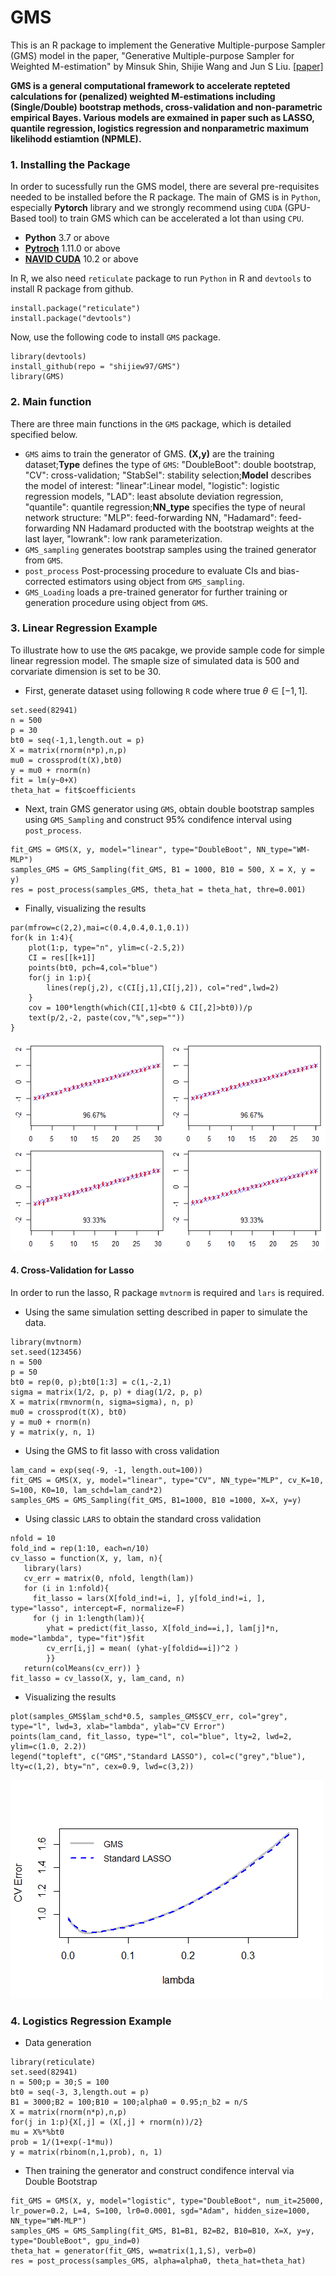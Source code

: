 # GMS
This is an R package to implement the Generative Multiple-purpose Sampler (GMS) model in the paper, "Generative Multiple-purpose Sampler for Weighted M-estimation" by Minsuk Shin, Shijie Wang and Jun S Liu. [[paper]](https://arxiv.org/abs/2006.00767)

__GMS is a general computational framework to accelerate repteted calculations for (penalized) weighted M-estimations including (Single/Double) bootstrap methods, cross-validation and non-parametric empirical Bayes. Various models are exmained in paper such as LASSO, quantile regression, logistics regression and nonparametric maximum likelihodd estiamtion (NPMLE).__

### 1. Installing the Package
In order to sucessfully run the GMS model, there are several pre-requisites needed to be installed before the R package. The main of GMS is in `Python`, especially __Pytorch__ library and we strongly recommend using `CUDA` (GPU-Based tool) to train GMS which can be accelerated a lot than using `CPU`.
- __Python__ 3.7 or above
- __[Pytroch](https://pytorch.org/)__ 1.11.0 or above
- __[NAVID CUDA](https://developer.nvidia.com/cuda-toolkit)__ 10.2 or above

In R, we also need `reticulate` package to run `Python` in R and `devtools` to install R package from github.
```
install.package("reticulate")
install.package("devtools")
```

Now, use the following code to install `GMS` package.
```
library(devtools)
install_github(repo = "shijiew97/GMS")
library(GMS)
```

### 2. Main function
There are three main functions in the `GMS` package, which is detailed specified below.
- `GMS` aims to train the generator of GMS. __(X,y)__ are the training dataset;__Type__ defines the type of `GMS`: "DoubleBoot": double bootstrap, "CV": cross-validation; "StabSel": stability selection;__Model__ describes the model of interest: "linear":Linear model, "logistic": logistic regression models, "LAD": least absolute deviation regression, "quantile": quantile regression;__NN_type__ specifies the type of neural network structure: "MLP": feed-forwarding NN, "Hadamard": feed-forwarding NN Hadamard producted with the bootstrap weights at the last layer, "lowrank": low rank parameterization.
- `GMS_sampling` generates bootstrap samples using the trained generator from `GMS`. 
- `post_process` Post-processing procedure to evaluate CIs and bias-corrected estimators using object from `GMS_sampling`.
- `GMS_Loading`  loads a pre-trained generator for further training or generation procedure using object from `GMS`.

### 3. Linear Regression Example 
To illustrate how to use the `GMS` pacakge, we provide sample code for simple linear regression model. The smaple size of simulated data is 500 and corvariate dimension is set to be 30.

- First, generate dataset using following `R` code where true $\theta \in [-1,1]$.
```{r, eval=FALSE}
set.seed(82941)
n = 500
p = 30
bt0 = seq(-1,1,length.out = p)
X = matrix(rnorm(n*p),n,p)
mu0 = crossprod(t(X),bt0)
y = mu0 + rnorm(n)
fit = lm(y~0+X)
theta_hat = fit$coefficients
```
- Next, train GMS generator using `GMS`, obtain double bootstrap samples using `GMS_Sampling` and construct 95% condifence interval using `post_process`.
```{r, eval=FALSE}
fit_GMS = GMS(X, y, model="linear", type="DoubleBoot", NN_type="WM-MLP")
samples_GMS = GMS_Sampling(fit_GMS, B1 = 1000, B10 = 500, X = X, y = y)
res = post_process(samples_GMS, theta_hat = theta_hat, thre=0.001)
```

- Finally, visualizing the results
```{r, eval=FALSE}
par(mfrow=c(2,2),mai=c(0.4,0.4,0.1,0.1))
for(k in 1:4){
    plot(1:p, type="n", ylim=c(-2.5,2))
    CI = res[[k+1]]
    points(bt0, pch=4,col="blue")
    for(j in 1:p){
        lines(rep(j,2), c(CI[j,1],CI[j,2]), col="red",lwd=2)
    }
    cov = 100*length(which(CI[,1]<bt0 & CI[,2]>bt0))/p
    text(p/2,-2, paste(cov,"%",sep=""))
}
```
![Alt text](Image/linear.png)

#### 4. Cross-Validation for Lasso
In order to run the lasso, R package `mvtnorm` is required and `lars` is required.
- Using the same simulation setting described in paper to simulate the data.
```{r, eval=FALSE}
library(mvtnorm)
set.seed(123456)
n = 500
p = 50
bt0 = rep(0, p);bt0[1:3] = c(1,-2,1)
sigma = matrix(1/2, p, p) + diag(1/2, p, p)
X = matrix(rmvnorm(n, sigma=sigma), n, p)
mu0 = crossprod(t(X), bt0)
y = mu0 + rnorm(n)
y = matrix(y, n, 1)
```
- Using the GMS to fit lasso with cross validation
```{r, eval=FALSE}
lam_cand = exp(seq(-9, -1, length.out=100))
fit_GMS = GMS(X, y, model="linear", type="CV", NN_type="MLP", cv_K=10, S=100, K0=10, lam_schd=lam_cand*2)
samples_GMS = GMS_Sampling(fit_GMS, B1=1000, B10 =1000, X=X, y=y)
```
- Using classic `LARS` to obtain the standard cross validation 
```{r, eval=FALSE}
nfold = 10
fold_ind = rep(1:10, each=n/10)
cv_lasso = function(X, y, lam, n){
   library(lars)
   cv_err = matrix(0, nfold, length(lam))
   for (i in 1:nfold){
     fit_lasso = lars(X[fold_ind!=i, ], y[fold_ind!=i, ], type="lasso", intercept=F, normalize=F)
     for (j in 1:length(lam)){
        yhat = predict(fit_lasso, X[fold_ind==i,], lam[j]*n, mode="lambda", type="fit")$fit
        cv_err[i,j] = mean( (yhat-y[foldid==i])^2 )
        }}
   return(colMeans(cv_err)) }
fit_lasso = cv_lasso(X, y, lam_cand, n)
```

- Visualizing the results
```{r, eval=FALSE}
plot(samples_GMS$lam_schd*0.5, samples_GMS$CV_err, col="grey", type="l", lwd=3, xlab="lambda", ylab="CV Error")
points(lam_cand, fit_lasso, type="l", col="blue", lty=2, lwd=2, ylim=c(1.0, 2.2))
legend("topleft", c("GMS","Standard LASSO"), col=c("grey","blue"), lty=c(1,2), bty="n", cex=0.9, lwd=c(3,2))
```
![Alt text](Image/lasso.png)

### 4. Logistics Regression Example
- Data generation
```{r, eval=FALSE}
library(reticulate)
set.seed(82941)
n = 500;p = 30;S = 100
bt0 = seq(-3, 3,length.out = p)
B1 = 3000;B2 = 100;B10 = 100;alpha0 = 0.95;n_b2 = n/S
X = matrix(rnorm(n*p),n,p)
for(j in 1:p){X[,j] = (X[,j] + rnorm(n))/2}
mu = X%*%bt0
prob = 1/(1+exp(-1*mu))
y = matrix(rbinom(n,1,prob), n, 1)
```
- Then training the generator and construct condifence interval via Double Bootstrap
```{r, eval=FALSE}
fit_GMS = GMS(X, y, model="logistic", type="DoubleBoot", num_it=25000,
lr_power=0.2, L=4, S=100, lr0=0.0001, sgd="Adam", hidden_size=1000, NN_type="WM-MLP")
samples_GMS = GMS_Sampling(fit_GMS, B1=B1, B2=B2, B10=B10, X=X, y=y, type="DoubleBoot", gpu_ind=0)
theta_hat = generator(fit_GMS, w=matrix(1,1,S), verb=0)
res = post_process(samples_GMS, alpha=alpha0, theta_hat=theta_hat)
```



